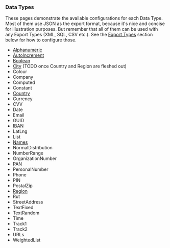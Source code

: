 ### Data Types

These pages demonstrate the available configurations for each Data Type. Most of them use JSON as the export format,
because it's nice and concise for illustration purposes. But remember that all of them can be used with any Export
Types (XML, SQL, CSV etc.). See the [Export Types](#export-types) section below for how to configure those.

- [Alphanumeric](./Alphanumeric/README.md)
- [AutoIncrement](./AutoIncrement/README.md)
- [Boolean](./Boolean/README.md)
- [City](./City/README.md) (TODO once Country and Region are fleshed out)
- Colour
- Company
- Computed
- Constant
- [Country](./Country/README.md)
- Currency
- CVV
- Date
- Email
- GUID
- IBAN
- LatLng
- List
- [Names](./Names/README.md)
- NormalDistribution
- NumberRange
- OrganizationNumber
- PAN
- PersonalNumber
- Phone
- PIN
- PostalZip
- [Region](./Region/README.md)
- Rut
- StreetAddress
- TextFixed
- TextRandom
- Time
- Track1
- Track2
- URLs
- WeightedList

